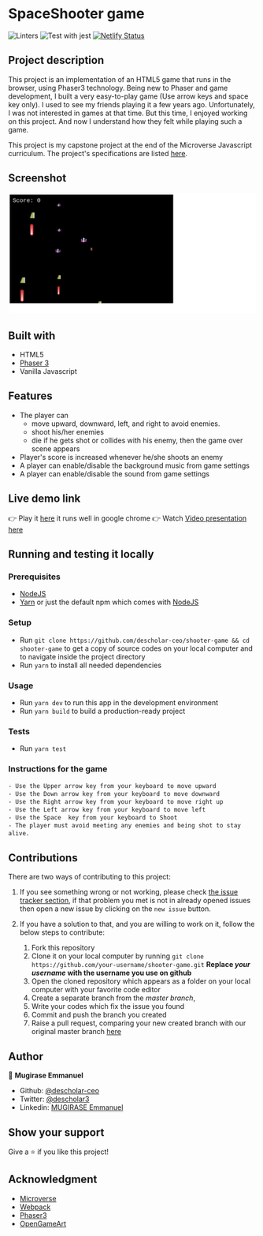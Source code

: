 # SpaceShooter game
![Linters](https://github.com/descholar-ceo/shooter-game/workflows/Linters/badge.svg)
![Test with jest](https://github.com/descholar-ceo/shooter-game/workflows/Test%20with%20jest/badge.svg)
[![Netlify Status](https://api.netlify.com/api/v1/badges/08272227-c1fc-452d-9491-c47f10051b0d/deploy-status)](https://app.netlify.com/sites/descholar-shooter-game/deploys)
## Project description
This project is an implementation of an HTML5 game that runs in the browser, using Phaser3 technology. Being new to Phaser and game development, I built a very easy-to-play game (Use arrow keys and space key only). I used to see my friends playing it a few years ago. Unfortunately, I was not interested in games at that time. But this time, I enjoyed working on this project. And now I understand how they felt while playing such a game.

This project is my capstone project at the end of the Microverse Javascript curriculum. The project's specifications are listed [here](https://www.notion.so/Shooter-game-203e819041c7486bb36f9e65faecba27).

## Screenshot
![](./src/assets/shootergame-screenshot.png)

## Built with
- HTML5
- [Phaser 3](https://phaser.io/phaser3)
- Vanilla Javascript

## Features
- The player can 
    - move upward, downward, left, and right to avoid enemies.
    - shoot his/her enemies
    - die if he gets shot or collides with his enemy, then the game over scene appears
- Player's score is increased whenever he/she shoots an enemy
- A player can enable/disable the background music from game settings
- A player can enable/disable the sound from game settings
## Live demo link
:point_right: Play it [here](https://descholar-shooter-game.netlify.app/) it runs well in google chrome
:point_right: Watch [Video presentation here](https://www.loom.com/share/61b770d5080b472da500429fedc573b1)
## Running and testing it locally

### Prerequisites
- [NodeJS](https://nodejs.org/)
- [Yarn](https://yarnpkg.com/) or just the default npm which comes with [NodeJS](https://nodejs.org/en/)

### Setup
- Run `git clone https://github.com/descholar-ceo/shooter-game && cd shooter-game` to get a copy of source codes on your local computer and to navigate inside the project directory
- Run `yarn` to install all needed dependencies

### Usage
- Run `yarn dev` to run this app in the development environment
- Run `yarn build` to build a production-ready project

### Tests
- Run `yarn test`

### Instructions for the game
    - Use the Upper arrow key from your keyboard to move upward
    - Use the Down arrow key from your keyboard to move downward
    - Use the Right arrow key from your keyboard to move right up
    - Use the Left arrow key from your keyboard to move left
    - Use the Space  key from your keyboard to Shoot
    - The player must avoid meeting any enemies and being shot to stay alive.

## Contributions

There are two ways of contributing to this project:

1.  If you see something wrong or not working, please check [the issue tracker section](https://github.com/descholar-ceo/shooter-game/issues), if that problem you met is not in already opened issues then open a new issue by clicking on the `new issue` button.

2.  If you have a solution to that, and you are willing to work on it, follow the below steps to contribute:
    1.  Fork this repository
    1.  Clone it on your local computer by running `git clone https://github.com/your-username/shooter-game.git` __Replace *your username* with the username you use on github__
    1.  Open the cloned repository which appears as a folder on your local computer with your favorite code editor
    1.  Create a separate branch from the *master branch*,
    1.  Write your codes which fix the issue you found
    1.  Commit and push the branch you created
    1.  Raise a pull request, comparing your new created branch with our original master branch [here](https://github.com/descholar-ceo/shooter-game)

## Author

👤 **Mugirase Emmanuel**

- Github: [@descholar-ceo](https://github.com/descholar-ceo)
- Twitter: [@descholar3](https://twitter.com/descholar3)
- Linkedin: [MUGIRASE Emmanuel](https://www.linkedin.com/in/mugirase-emmanuel)


## Show your support

Give a ⭐️ if you like this project!

## Acknowledgment
- [Microverse](https://www.microvese.org)
- [Webpack](https://webpack.js.org/)
- [Phaser3](https://phaser.io/phaser3)
- [OpenGameArt](https://opengameart.org/)